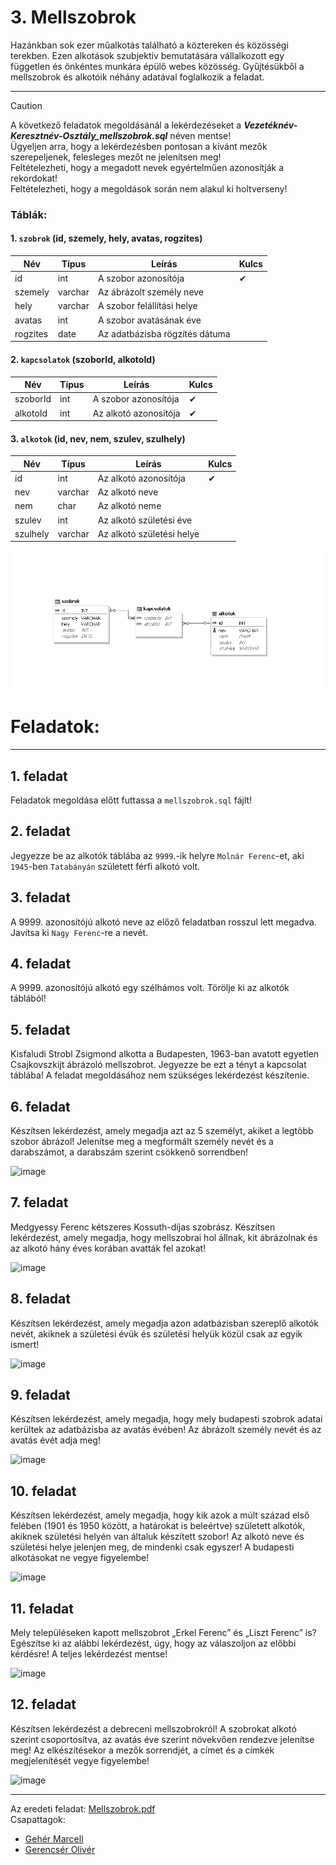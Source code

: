 # 3. Mellszobrok

Hazánkban sok ezer műalkotás található a köztereken és közösségi terekben. Ezen alkotások
szubjektív bemutatására vállalkozott egy független és önkéntes munkára épülő webes közösség.
Gyűjtésükből a mellszobrok és alkotóik néhány adatával foglalkozik a feladat.

---

> [!CAUTION]
> A következő feladatok megoldásánál a lekérdezéseket a ***Vezetéknév-Keresztnév-Osztály_mellszobrok.sql*** néven mentse! <br>
> Ügyeljen arra, hogy a lekérdezésben pontosan a kívánt mezők szerepeljenek, felesleges mezőt ne jelenítsen meg! <br>
> Feltételezheti, hogy a megadott nevek egyértelműen azonosítják a rekordokat! <br>
> Feltételezheti, hogy a megoldások során nem alakul ki holtverseny!

### Táblák:
#### 1. `szobrok` (id, szemely, hely, avatas, rogzites)
|Név|Típus|Leírás|Kulcs|
|---|---|---|---|
| id | int | A szobor azonosítója | ✔ |
| szemely | varchar | Az ábrázolt személy neve ||
| hely | varchar | A szobor felállítási helye ||
| avatas | int | A szobor avatásának éve ||
| rogzites | date | Az adatbázisba rögzítés dátuma ||

#### 2. `kapcsolatok` (szoborId, alkotoId)
|Név|Típus|Leírás|Kulcs|
|---|---|---|---|
| szoborId | int | A szobor azonosítója | ✔ |
| alkotoId | int | Az alkotó azonosítója | ✔ |

#### 3. `alkotok` (id, nev, nem, szulev, szulhely)

|Név|Típus|Leírás|Kulcs|
|---|---|---|---|
| id | int |  Az alkotó azonosítója | ✔ |
| nev | varchar | Az alkotó neve  ||
| nem | char | Az alkotó neme ||
| szulev | int | Az alkotó születési éve ||
| szulhely | varchar | Az alkotó születési helye ||

![Kép a kapcsolatokról](diagram.PNG)

# Feladatok:
---
## 1. feladat
Feladatok megoldása előtt futtassa a `mellszobrok.sql` fájlt!

## 2. feladat
Jegyezze be az alkotók táblába az `9999`.-ik helyre `Molnár Ferenc`-et, aki `1945`-ben `Tatabányán` született férfi alkotó volt.

## 3. feladat
A 9999. azonosítójú alkotó neve az előző feladatban rosszul lett megadva. Javítsa ki `Nagy Ferenc`-re a nevét.

## 4. feladat
A 9999. azonosítójú alkotó egy szélhámos volt. Törölje ki az alkotók táblából!

## 5. feladat 
Kisfaludi Strobl Zsigmond alkotta a Budapesten, 1963-ban avatott egyetlen Csajkovszkijt
ábrázoló mellszobrot. Jegyezze be ezt a tényt a kapcsolat táblába! A feladat megoldásához
nem szükséges lekérdezést készítenie.

## 6. feladat 
Készítsen lekérdezést, amely megadja azt az 5 személyt, akiket a legtöbb szobor ábrázol!
Jelenítse meg a megformált személy nevét és a darabszámot, a darabszám szerint csökkenő
sorrendben!

![image](https://github.com/GerencserOliver/AdatbazisProject/assets/98750706/9d0c9e72-46a3-4662-b990-7fd728dae6e0)

## 7. feladat 
Medgyessy Ferenc kétszeres Kossuth-díjas szobrász. Készítsen lekérdezést, amely
megadja, hogy mellszobrai hol állnak, kit ábrázolnak és az alkotó hány éves korában avatták
fel azokat!

![image](https://github.com/GerencserOliver/AdatbazisProject/assets/98750706/55b66764-a0fb-42e0-8d14-f7d0da8bcaaf)

## 8. feladat 
Készítsen lekérdezést, amely megadja azon adatbázisban szereplő alkotók nevét, akiknek
a születési évük és születési helyük közül csak az egyik ismert!

![image](https://github.com/GerencserOliver/AdatbazisProject/assets/98750706/14b5158e-41cc-4dc3-bed0-56a8eadf244e)

## 9. feladat 
Készítsen lekérdezést, amely megadja, hogy mely budapesti szobrok adatai kerültek
az adatbázisba az avatás évében! Az ábrázolt személy nevét és az avatás évét adja meg!

![image](https://github.com/GerencserOliver/AdatbazisProject/assets/98750706/dc874032-b940-415a-9a56-045bac845bed)

## 10. feladat 
Készítsen lekérdezést, amely megadja, hogy kik azok a múlt század első felében (1901 és
1950 között, a határokat is beleértve) született alkotók, akiknek születési helyén van általuk
készített szobor! Az alkotó neve és születési helye jelenjen meg, de mindenki csak egyszer!
A budapesti alkotásokat ne vegye figyelembe!

![image](https://github.com/GerencserOliver/AdatbazisProject/assets/98750706/1bab78c6-38f3-4eca-bffa-b9569fcc2449)

## 11. feladat 
Mely településeken kapott mellszobrot „Erkel Ferenc” és „Liszt Ferenc” is? Egészítse ki
az alábbi lekérdezést, úgy, hogy az válaszoljon az előbbi kérdésre! A teljes lekérdezést
mentse!

![image](https://github.com/GerencserOliver/AdatbazisProject/assets/98750706/d3a59648-4433-4920-918e-178b85fff518)

## 12. feladat 
Készítsen lekérdezést a debreceni mellszobrokról! A szobrokat alkotó szerint csoportosítva,
az avatás éve szerint növekvően rendezve jelenítse meg! Az elkészítésekor a mezők sorrendjét, a címet és a címkék
megjelenítését vegye figyelembe!

![image](https://github.com/GerencserOliver/AdatbazisProject/assets/98750706/a1c4bfcd-0b58-479b-83d7-0bd8195e6370)

---

Az eredeti feladat: [Mellszobrok.pdf](http://informatika.fazekas.hu/wp-content/uploads/2023/02/Mellszobrok.pdf)
<br>
Csapattagok:
- [Gehér Marcell](https://github.com/Geher-Marcell)
- [Gerencsér Olivér](https://github.com/GerencserOliver)
	
